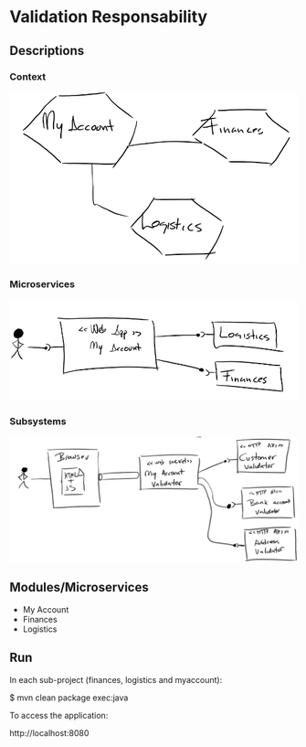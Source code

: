 Validation Responsability
=========================

Descriptions
------------

### Context

![Context](doc/images/context.png)

### Microservices

![alt text](doc/images/microservices.png)

### Subsystems

![alt text](doc/images/subsystems.png)


Modules/Microservices
---------------------

  - My Account
  - Finances
  - Logistics


Run
---

In each sub-project (finances, logistics and myaccount):

  $ mvn clean package exec:java

To access the application:
 
  http://localhost:8080
